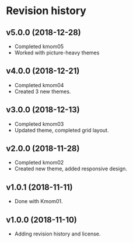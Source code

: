 Revision history
=======================


v5.0.0 (2018-12-28)
----------------------

* Completed kmom05
* Worked with picture-heavy themes



v4.0.0 (2018-12-21)
----------------------

* Completed kmom04
* Created 3 new themes.




v3.0.0 (2018-12-13)
----------------------

* Completed kmom03
* Updated theme, completed grid layout.





v2.0.0 (2018-11-28)
----------------------

* Completed kmom02
* Created new theme, added responsive design.




v1.0.1 (2018-11-11)
----------------------

* Done with Kmom01.


v1.0.0 (2018-11-10)
----------------------

* Adding revision history and license.
